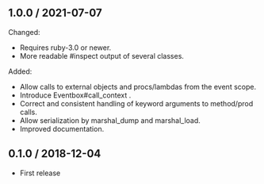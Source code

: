 1.0.0 / 2021-07-07
-------------------

Changed:
* Requires ruby-3.0 or newer.
* More readable #inspect output of several classes.

Added:
* Allow calls to external objects and procs/lambdas from the event scope.
* Introduce Eventbox#call_context .
* Correct and consistent handling of keyword arguments to method/prod calls.
* Allow serialization by marshal_dump and marshal_load.
* Improved documentation.


0.1.0 / 2018-12-04
-------------------

* First release
